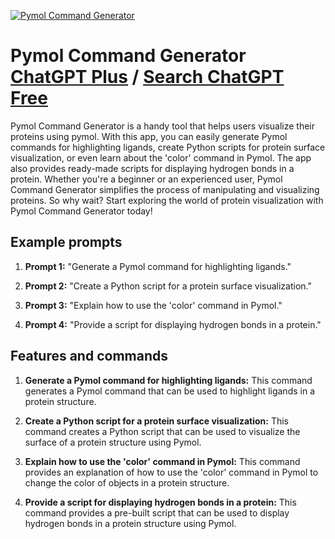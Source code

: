 
[![Pymol Command Generator](https://files.oaiusercontent.com/file-CWPBAJZ31LeNWGJeb2lSbNWr?se=2123-10-17T07%3A57%3A56Z&sp=r&sv=2021-08-06&sr=b&rscc=max-age%3D31536000%2C%20immutable&rscd=attachment%3B%20filename%3D599577d0-8056-4f3b-b346-ffa2eaa9ac0b.png&sig=3Z7H8q3yhra5cGkuT9wqreXka8uIQe8kVGRgv8ioMJU%3D)](https://chat.openai.com/g/g-AmCUXf0jd-pymol-command-generator)

# Pymol Command Generator [ChatGPT Plus](https://chat.openai.com/g/g-AmCUXf0jd-pymol-command-generator) / [Search ChatGPT Free](https://gptcall.net/index.html#/?search=Pymol%20Command%20Generator)

Pymol Command Generator is a handy tool that helps users visualize their proteins using pymol. With this app, you can easily generate Pymol commands for highlighting ligands, create Python scripts for protein surface visualization, or even learn about the 'color' command in Pymol. The app also provides ready-made scripts for displaying hydrogen bonds in a protein. Whether you're a beginner or an experienced user, Pymol Command Generator simplifies the process of manipulating and visualizing proteins. So why wait? Start exploring the world of protein visualization with Pymol Command Generator today!

## Example prompts

1. **Prompt 1:** "Generate a Pymol command for highlighting ligands."

2. **Prompt 2:** "Create a Python script for a protein surface visualization."

3. **Prompt 3:** "Explain how to use the 'color' command in Pymol."

4. **Prompt 4:** "Provide a script for displaying hydrogen bonds in a protein."


## Features and commands

1. **Generate a Pymol command for highlighting ligands:** This command generates a Pymol command that can be used to highlight ligands in a protein structure.

2. **Create a Python script for a protein surface visualization:** This command creates a Python script that can be used to visualize the surface of a protein structure using Pymol.

3. **Explain how to use the 'color' command in Pymol:** This command provides an explanation of how to use the 'color' command in Pymol to change the color of objects in a protein structure.

4. **Provide a script for displaying hydrogen bonds in a protein:** This command provides a pre-built script that can be used to display hydrogen bonds in a protein structure using Pymol.


